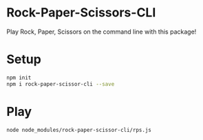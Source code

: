 
# Rock-Paper-Scissors-CLI
Play Rock, Paper, Scissors on the command line with this package!

# Setup
```bash
npm init
npm i rock-paper-scissor-cli --save
```

# Play
```bash
node node_modules/rock-paper-scissor-cli/rps.js
```